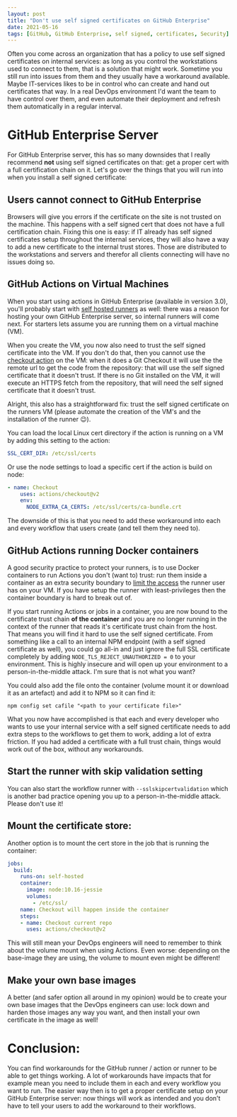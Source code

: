 ```yaml
---
layout: post
title: "Don't use self signed certificates on GitHub Enterprise"
date: 2021-05-16
tags: [GitHub, GitHub Enterprise, self signed, certificates, Security]
---
```


Often you come across an organization that has a policy to use self signed certificates on internal services: as long as you control the workstations used to connect to them, that is a solution that might work. Sometime you still run into issues from them and they usually have a workaround available. Maybe IT-services likes to be in control who can create and hand out certificates that way. In a real DevOps environment I'd want the team to have control over them, and even automate their deployment and refresh them automatically in a regular interval.

# GitHub Enterprise Server
For GitHub Enterprise server, this has so many downsides that I really recommend **not** using self signed certificates on that: get a proper cert with a full certification chain on it. Let's go over the things that you will run into when you install a self signed certificate:

## Users cannot connect to GitHub Enterprise
Browsers will give you errors if the certificate on the site is not trusted on the machine. This happens with a self signed cert that does not have a full certification chain. Fixing this one is easy: if IT already has self signed certificates setup throughout the internal services, they will also have a way to add a new certificate to the internal trust stores. Those are distributed to the workstations and servers and therefor all clients connecting will have no issues doing so.

## GitHub Actions on Virtual Machines
When you start using actions in GitHub Enterprise (available in version 3.0), you'll probably start with [self hosted runners](https://docs.github.com/en/actions/hosting-your-own-runners/adding-self-hosted-runners) as well: there was a reason for hosting your own GitHub Enterprise server, so internal runners will come next. For starters lets assume you are running them on a virtual machine (VM).

When you create the VM, you now also need to trust the self signed certificate into the VM. If you don't do that, then you cannot use the [checkout action](https://github.com/marketplace/actions/checkout) on the VM: when it does a Git Checkout it will use the the remote url to get the code from the repository: that will use the self signed certificate that it doesn't trust. If there is no Git installed on the VM, it will execute an HTTPS fetch from the repository, that will need the self signed certificate that it doesn't trust.

Alright, this also has a straightforward fix: trust the self signed certificate on the runners VM (please automate the creation of the VM's and the installation of the runner 😉).

You can load the local Linux cert directory if the action is running on a VM by adding this setting to the action:
``` yaml
SSL_CERT_DIR: /etc/ssl/certs
```

Or use the node settings to load a specific cert if the action is build on node:
``` yaml
- name: Checkout
    uses: actions/checkout@v2
    env: 
      NODE_EXTRA_CA_CERTS: /etc/ssl/certs/ca-bundle.crt
```
The downside of this is that you need to add these workaround into each and every workflow that users create (and tell them they need to).

## GitHub Actions running Docker containers
A good security practice to protect your runners, is to use Docker containers to run Actions you don't (want to) trust: run them inside a container as an extra security boundary to [limit the access](/blog/2021/02/07/GitHub-Actions-Security-Private-Runners) the runner user has on your VM. If you have setup the runner with least-privileges then the container boundary is hard to break out of.

If you start running Actions or jobs in a container, you are now bound to the certificate trust chain **of the container** and you are no longer running in the context of the runner that reads it's certificate trust chain from the host. That means you will find it hard to use the self signed certificate. From something like a call to an internal NPM endpoint (with a self signed certificate as well), you could go all-in and just ignore the full SSL certificate completely by adding `NODE_TLS_REJECT_UNAUTHORIZED = 0` to your environment. This is highly insecure and will open up your environment to a person-in-the-middle attack. I'm sure that is not what you want?

You could also add the file onto the container (volume mount it or download it as an artefact) and add it to NPM so it can find it: 
``` shell
npm config set cafile "<path to your certificate file>"
```

What you now have accomplished is that each and every developer who wants to use your internal service with a self signed certificate needs to add extra steps to the workflows to get them to work, adding a lot of extra friction. If you had added a certificate with a full trust chain, things would work out of the box, without any workarounds.

## Start the runner with skip validation setting
You can also start the workflow runner with `--sslskipcertvalidation` which is another bad practice opening you up to a person-in-the-middle attack. Please don't use it!

## Mount the certificate store:
Another option is to mount the cert store in the job that is running the container: 

``` yaml
jobs:
  build:
    runs-on: self-hosted
    container: 
      image: node:10.16-jessie
      volumes:
        - /etc/ssl/
    name: Checkout will happen inside the container
    steps:
    - name: Checkout current repo
      uses: actions/checkout@v2
```
This will still mean your DevOps engineers will need to remember to think about the volume mount when using Actions. Even worse: depending on the base-image they are using, the volume to mount even might be different!

## Make your own base images
A better (and safer option all around in my opinion) would be to create your own base images that the DevOps engineers can use: lock down and harden those images any way you want, and then install your own certificate in the image as well!

# Conclusion:
You can find workarounds for the GitHub runner / action or runner to be able to get things working. A lot of workarounds have impacts that for example mean you need to include them in each and every workflow you want to run. The easier way then is to get a proper certificate setup on your GitHub Enterprise server: now things will work as intended and you don't have to tell your users to add the workaround to their workflows.